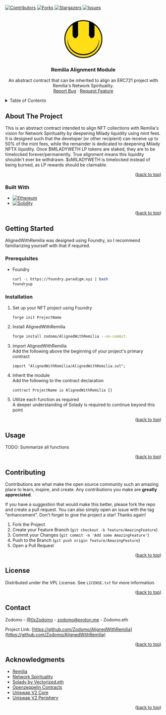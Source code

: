 <a name="readme-top"></a>
<!-- PROJECT SHIELDS -->
<!--
*** I'm using markdown "reference style" links for readability.
*** Reference links are enclosed in brackets [ ] instead of parentheses ( ).
*** See the bottom of this document for the declaration of the reference variables
*** for contributors-url, forks-url, etc. This is an optional, concise syntax you may use.
*** https://www.markdownguide.org/basic-syntax/#reference-style-links
-->
[![Contributors][contributors-shield]][contributors-url]
[![Forks][forks-shield]][forks-url]
[![Stargazers][stars-shield]][stars-url]
[![Issues][issues-shield]][issues-url]



<!-- PROJECT LOGO -->
<br />
<div align="center">
  <a href="https://github.com/Zodomo/AlignedWithRemilia">
    <img src="img/smiley.png" alt="Remilia Logo" width="125" height="125">
  </a>

<h3 align="center">Remilia Alignment Module</h3>

  <p align="center">
    An abstract contract that can be inherited to align an ERC721 project with Remilia's Network Spirituality.
    <br />
    <a href="https://github.com/Zodomo/AlignedWithRemilia/issues">Report Bug</a>
    ·
    <a href="https://github.com/Zodomo/AlignedWithRemilia/issues">Request Feature</a>
  </p>
</div>



<!-- TABLE OF CONTENTS -->
<details>
  <summary>Table of Contents</summary>
  <ol>
    <li>
      <a href="#about-the-project">About The Project</a>
      <ul>
        <li><a href="#built-with">Built With</a></li>
      </ul>
    </li>
    <li>
      <a href="#getting-started">Getting Started</a>
      <ul>
        <li><a href="#prerequisites">Prerequisites</a></li>
        <li><a href="#installation">Installation</a></li>
      </ul>
    </li>
    <li><a href="#usage">Usage</a></li>
    <li><a href="#contributing">Contributing</a></li>
    <li><a href="#license">License</a></li>
    <li><a href="#contact">Contact</a></li>
    <li><a href="#acknowledgments">Acknowledgments</a></li>
  </ol>
</details>



<!-- ABOUT THE PROJECT -->
## About The Project

This is an abstract contract intended to align NFT collections with Remilia's vision for Network Spirituality by deepening Milady liquidity using mint fees. 
It is designed such that the developer (or other recipient) can receive up to 50% of the mint fees, while the remainder is dedicated to deepening Milady NFTX liquidity. 
Once $MILADYWETH LP tokens are staked, they are to be timelocked forever/permanently. True alignment means this liquidity shouldn't ever be withdrawn. 
$xMILADYWETH is timelocked instead of being burned, as LP rewards should be claimable.

<p align="right">(<a href="#readme-top">back to top</a>)</p>



### Built With

* [![Ethereum][Ethereum.com]][Ethereum-url]
* [![Solidity][Solidity.sol]][Solidity-url]

<p align="right">(<a href="#readme-top">back to top</a>)</p>



<!-- GETTING STARTED -->
## Getting Started

AlignedWithRemilia was designed using Foundry, so I recommend familiarizing yourself with that if required.

### Prerequisites

* Foundry
  ```sh
  curl -L https://foundry.paradigm.xyz | bash
  foundryup
  ```

### Installation

1. Set up your NFT project using Foundry
   ```sh
   forge init ProjectName
   ```
2. Install AlignedWithRemilia
   ```sh
   forge install zodomo/AlignedWithRemilia --no-commit
   ```
3. Import AlignedWithRemilia<br />
   Add the following above the beginning of your project's primary contract
   ```solidity
   import "AlignedWithRemilia/AlignedWithRemilia.sol";
   ```
4. Inherit the module<br />
   Add the following to the contract declaration
   ```solidity
   contract ProjectName is AlignedWithRemilia {}
   ```
5. Utilize each function as required<br />
   A deeper understanding of Solady is required to continue beyond this point

<p align="right">(<a href="#readme-top">back to top</a>)</p>



<!-- USAGE EXAMPLES -->
## Usage

TODO: Summarize all functions


<p align="right">(<a href="#readme-top">back to top</a>)</p>



<!-- CONTRIBUTING -->
## Contributing

Contributions are what make the open source community such an amazing place to learn, inspire, and create. Any contributions you make are **greatly appreciated**.

If you have a suggestion that would make this better, please fork the repo and create a pull request. You can also simply open an issue with the tag "enhancement".
Don't forget to give the project a star! Thanks again!

1. Fork the Project
2. Create your Feature Branch (`git checkout -b feature/AmazingFeature`)
3. Commit your Changes (`git commit -m 'Add some AmazingFeature'`)
4. Push to the Branch (`git push origin feature/AmazingFeature`)
5. Open a Pull Request

<p align="right">(<a href="#readme-top">back to top</a>)</p>



<!-- LICENSE -->
## License

Distributed under the VPL License. See `LICENSE.txt` for more information.

<p align="right">(<a href="#readme-top">back to top</a>)</p>



<!-- CONTACT -->
## Contact

Zodomo - [@0xZodomo](https://twitter.com/0xZodomo) - zodomo@proton.me - Zodomo.eth

Project Link: [https://github.com/Zodomo/AlignedWithRemilia](https://github.com/Zodomo/AlignedWithRemilia)

<p align="right">(<a href="#readme-top">back to top</a>)</p>



<!-- ACKNOWLEDGMENTS -->
## Acknowledgments

* [Remilia](https://remilia.org/)
* [Network Spirituality](https://ilongfornetworkspirituality.net/)
* [Solady by Vectorized.eth](https://github.com/Vectorized/solady)
* [Openzeppelin Contracts](https://github.com/OpenZeppelin/openzeppelin-contracts)
* [Uniswap V2 Core](https://github.com/Uniswap/v2-core)
* [Uniswap V2 Periphery](https://github.com/Uniswap/v2-periphery)

<p align="right">(<a href="#readme-top">back to top</a>)</p>



<!-- MARKDOWN LINKS & IMAGES -->
<!-- https://www.markdownguide.org/basic-syntax/#reference-style-links -->
[contributors-shield]: https://img.shields.io/github/contributors/Zodomo/AlignedWithRemilia.svg?style=for-the-badge
[contributors-url]: https://github.com/Zodomo/AlignedWithRemilia/graphs/contributors
[forks-shield]: https://img.shields.io/github/forks/Zodomo/AlignedWithRemilia.svg?style=for-the-badge
[forks-url]: https://github.com/Zodomo/AlignedWithRemilia/network/members
[stars-shield]: https://img.shields.io/github/stars/Zodomo/AlignedWithRemilia.svg?style=for-the-badge
[stars-url]: https://github.com/Zodomo/AlignedWithRemilia/stargazers
[issues-shield]: https://img.shields.io/github/issues/Zodomo/AlignedWithRemilia.svg?style=for-the-badge
[issues-url]: https://github.com/Zodomo/AlignedWithRemilia/issues
[product-screenshot]: images/screenshot.png
[Ethereum.com]: https://img.shields.io/badge/Ethereum-3C3C3D?style=for-the-badge&logo=Ethereum&logoColor=white
[Ethereum-url]: https://ethereum.org/
[Solidity.sol]: https://img.shields.io/badge/Solidity-e6e6e6?style=for-the-badge&logo=solidity&logoColor=black
[Solidity-url]: https://soliditylang.org/